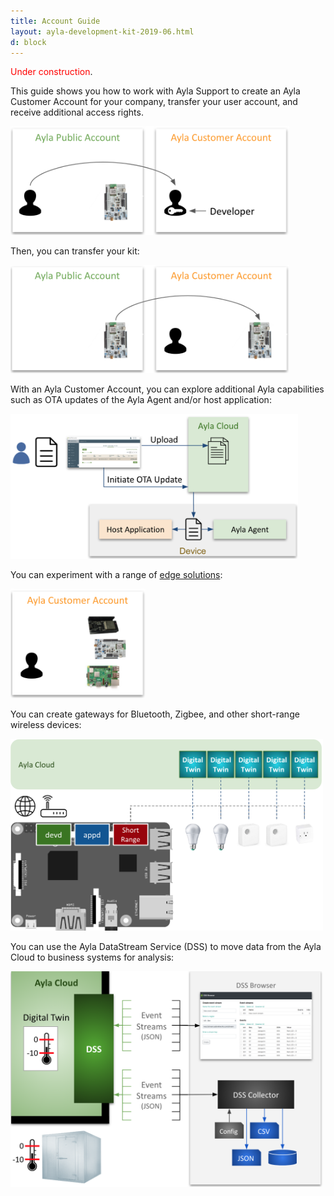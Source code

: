 ```yaml
---
title: Account Guide
layout: ayla-development-kit-2019-06.html
d: block
---
```


<span style="color:red;">Under construction</span>.

This guide shows you how to work with Ayla Support to create an Ayla Customer Account for your company, transfer your user account, and receive additional access rights. 

<img src="transfer-user.png" width="446">

Then, you can transfer your kit:

<img src="transfer-kit.png" width="446">

With an Ayla Customer Account, you can explore additional Ayla capabilities such as OTA updates of the Ayla Agent and/or host application:

<img src="ota-update.png" width="460">

You can experiment with a range of [edge solutions](/content/ayla-edge-solutions):

<img src="additional-solutions.png" width="216">

You can create gateways for Bluetooth, Zigbee, and other short-range wireless devices:

<img src="ayla-linux-gw-agent.png" width="500">

You can use the Ayla DataStream Service (DSS) to move data from the Ayla Cloud to business systems for analysis:

<img src="dss.png" width="500">


